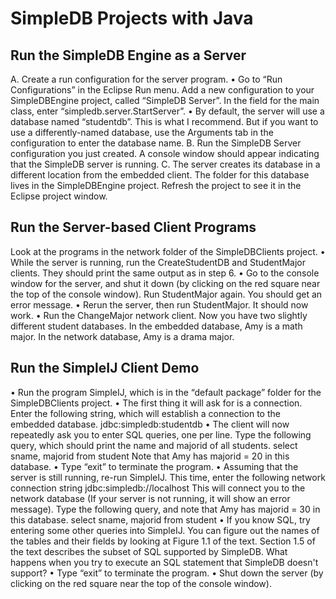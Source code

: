 # SimpleDB Projects with Java

<h2>Run the SimpleDB Engine as a Server</h2> 
A. Create a run configuration for the server program.
• Go to “Run Configurations” in the Eclipse Run menu. Add a new configuration to your
SimpleDBEngine project, called “SimpleDB Server”. In the field for the main class, enter “simpledb.server.StartServer”.
• By default, the server will use a database named “studentdb”. This is what I recommend. But if you want to use a differently-named database, use the Arguments tab in the configuration to enter the database name.
B. Run the SimpleDB Server configuration you just created. A console window should appear indicating that the SimpleDB server is running.
C. The server creates its database in a different location from the embedded client.
The folder for this database lives in the SimpleDBEngine project. Refresh the project to
see it in the Eclipse project window.

<h2>Run the Server-based Client Programs</h2> 
Look at the programs in the network folder of the SimpleDBClients project.
• While the server is running, run the CreateStudentDB and StudentMajor clients. They
should print the same output as in step 6.
• Go to the console window for the server, and shut it down (by clicking on the red square
near the top of the console window). Run StudentMajor again. You should get an error message. • Rerun the server, then run StudentMajor. It should now work.
• Run the ChangeMajor network client. Now you have two slightly different student
databases. In the embedded database, Amy is a math major. In the network database, Amy is a drama major.

<h2>Run the SimpleIJ Client Demo</h2> 
• Run the program SimpleIJ, which is in the “default package” folder for the SimpleDBClients project.
• The first thing it will ask for is a connection. Enter the following string, which will establish a connection to the embedded database.
jdbc:simpledb:studentdb
• The client will now repeatedly ask you to enter SQL queries, one per line. Type the following query, which should print the name and majorid of all students.
select sname, majorid from student
Note that Amy has majorid = 20 in this database. • Type “exit” to terminate the program.
• Assuming that the server is still running, re-run SimpleIJ. This time, enter the following network connection string
jdbc:simpledb://localhost
This will connect you to the network database (If your server is not running, it will show an error message). Type the following query, and note that Amy has majorid = 30 in this database.
select sname, majorid from student
• If you know SQL, try entering some other queries into SimpleIJ. You can figure out the names of the tables and their fields by looking at Figure 1.1 of the text. Section 1.5 of the text describes the subset of SQL supported by SimpleDB. What happens when you try to execute an SQL statement that SimpleDB doesn't support?
• Type “exit” to terminate the program.
• Shut down the server (by clicking on the red square near the top of the console window).




